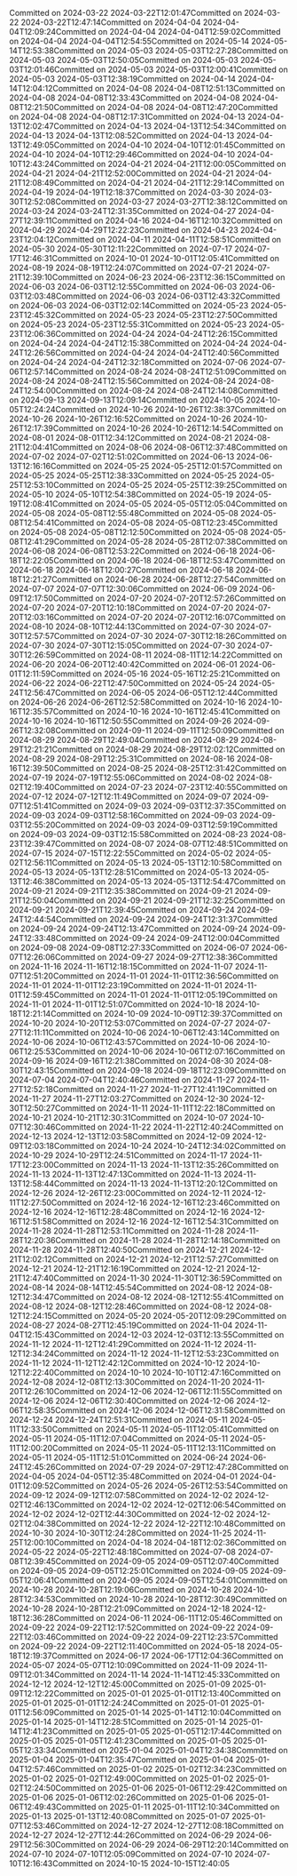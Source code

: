 Committed on 2024-03-22 2024-03-22T12:01:47Committed on 2024-03-22 2024-03-22T12:47:14Committed on 2024-04-04 2024-04-04T12:09:24Committed on 2024-04-04 2024-04-04T12:59:02Committed on 2024-04-04 2024-04-04T12:54:55Committed on 2024-05-14 2024-05-14T12:53:38Committed on 2024-05-03 2024-05-03T12:27:28Committed on 2024-05-03 2024-05-03T12:50:05Committed on 2024-05-03 2024-05-03T12:01:46Committed on 2024-05-03 2024-05-03T12:00:41Committed on 2024-05-03 2024-05-03T12:38:19Committed on 2024-04-14 2024-04-14T12:04:12Committed on 2024-04-08 2024-04-08T12:51:13Committed on 2024-04-08 2024-04-08T12:33:43Committed on 2024-04-08 2024-04-08T12:21:50Committed on 2024-04-08 2024-04-08T12:47:20Committed on 2024-04-08 2024-04-08T12:17:31Committed on 2024-04-13 2024-04-13T12:02:47Committed on 2024-04-13 2024-04-13T12:54:34Committed on 2024-04-13 2024-04-13T12:08:52Committed on 2024-04-13 2024-04-13T12:49:05Committed on 2024-04-10 2024-04-10T12:01:45Committed on 2024-04-10 2024-04-10T12:29:46Committed on 2024-04-10 2024-04-10T12:43:24Committed on 2024-04-21 2024-04-21T12:00:05Committed on 2024-04-21 2024-04-21T12:52:00Committed on 2024-04-21 2024-04-21T12:08:49Committed on 2024-04-21 2024-04-21T12:29:14Committed on 2024-04-19 2024-04-19T12:18:37Committed on 2024-03-30 2024-03-30T12:52:08Committed on 2024-03-27 2024-03-27T12:38:12Committed on 2024-03-24 2024-03-24T12:31:35Committed on 2024-04-27 2024-04-27T12:39:11Committed on 2024-04-16 2024-04-16T12:10:32Committed on 2024-04-29 2024-04-29T12:22:23Committed on 2024-04-23 2024-04-23T12:04:12Committed on 2024-04-11 2024-04-11T12:58:51Committed on 2024-05-30 2024-05-30T12:11:22Committed on 2024-07-17 2024-07-17T12:46:31Committed on 2024-10-01 2024-10-01T12:05:41Committed on 2024-08-19 2024-08-19T12:24:07Committed on 2024-07-21 2024-07-21T12:39:10Committed on 2024-06-23 2024-06-23T12:36:15Committed on 2024-06-03 2024-06-03T12:12:55Committed on 2024-06-03 2024-06-03T12:03:48Committed on 2024-06-03 2024-06-03T12:43:32Committed on 2024-06-03 2024-06-03T12:02:14Committed on 2024-05-23 2024-05-23T12:45:32Committed on 2024-05-23 2024-05-23T12:27:50Committed on 2024-05-23 2024-05-23T12:55:31Committed on 2024-05-23 2024-05-23T12:06:36Committed on 2024-04-24 2024-04-24T12:26:15Committed on 2024-04-24 2024-04-24T12:15:38Committed on 2024-04-24 2024-04-24T12:26:56Committed on 2024-04-24 2024-04-24T12:40:56Committed on 2024-04-24 2024-04-24T12:32:18Committed on 2024-07-06 2024-07-06T12:57:14Committed on 2024-08-24 2024-08-24T12:51:09Committed on 2024-08-24 2024-08-24T12:15:56Committed on 2024-08-24 2024-08-24T12:54:00Committed on 2024-08-24 2024-08-24T12:14:08Committed on 2024-09-13 2024-09-13T12:09:14Committed on 2024-10-05 2024-10-05T12:24:24Committed on 2024-10-26 2024-10-26T12:38:37Committed on 2024-10-26 2024-10-26T12:16:52Committed on 2024-10-26 2024-10-26T12:17:39Committed on 2024-10-26 2024-10-26T12:14:54Committed on 2024-08-01 2024-08-01T12:34:12Committed on 2024-08-21 2024-08-21T12:04:41Committed on 2024-08-06 2024-08-06T12:37:48Committed on 2024-07-02 2024-07-02T12:51:02Committed on 2024-06-13 2024-06-13T12:16:16Committed on 2024-05-25 2024-05-25T12:01:57Committed on 2024-05-25 2024-05-25T12:38:33Committed on 2024-05-25 2024-05-25T12:53:10Committed on 2024-05-25 2024-05-25T12:39:25Committed on 2024-05-10 2024-05-10T12:54:38Committed on 2024-05-19 2024-05-19T12:08:41Committed on 2024-05-05 2024-05-05T12:05:04Committed on 2024-05-08 2024-05-08T12:55:48Committed on 2024-05-08 2024-05-08T12:54:41Committed on 2024-05-08 2024-05-08T12:23:45Committed on 2024-05-08 2024-05-08T12:12:50Committed on 2024-05-08 2024-05-08T12:41:29Committed on 2024-05-28 2024-05-28T12:07:38Committed on 2024-06-08 2024-06-08T12:53:22Committed on 2024-06-18 2024-06-18T12:22:05Committed on 2024-06-18 2024-06-18T12:53:47Committed on 2024-06-18 2024-06-18T12:00:27Committed on 2024-06-18 2024-06-18T12:21:27Committed on 2024-06-28 2024-06-28T12:27:54Committed on 2024-07-07 2024-07-07T12:30:06Committed on 2024-06-09 2024-06-09T12:17:50Committed on 2024-07-20 2024-07-20T12:57:26Committed on 2024-07-20 2024-07-20T12:10:18Committed on 2024-07-20 2024-07-20T12:03:16Committed on 2024-07-20 2024-07-20T12:16:07Committed on 2024-08-10 2024-08-10T12:44:13Committed on 2024-07-30 2024-07-30T12:57:57Committed on 2024-07-30 2024-07-30T12:18:26Committed on 2024-07-30 2024-07-30T12:15:05Committed on 2024-07-30 2024-07-30T12:26:59Committed on 2024-08-11 2024-08-11T12:14:22Committed on 2024-06-20 2024-06-20T12:40:42Committed on 2024-06-01 2024-06-01T12:11:59Committed on 2024-05-16 2024-05-16T12:25:21Committed on 2024-06-22 2024-06-22T12:47:50Committed on 2024-05-24 2024-05-24T12:56:47Committed on 2024-06-05 2024-06-05T12:12:44Committed on 2024-06-26 2024-06-26T12:52:58Committed on 2024-10-16 2024-10-16T12:35:57Committed on 2024-10-16 2024-10-16T12:45:41Committed on 2024-10-16 2024-10-16T12:50:55Committed on 2024-09-26 2024-09-26T12:32:08Committed on 2024-09-11 2024-09-11T12:50:09Committed on 2024-08-29 2024-08-29T12:49:04Committed on 2024-08-29 2024-08-29T12:21:21Committed on 2024-08-29 2024-08-29T12:02:12Committed on 2024-08-29 2024-08-29T12:25:31Committed on 2024-08-16 2024-08-16T12:39:50Committed on 2024-08-25 2024-08-25T12:31:42Committed on 2024-07-19 2024-07-19T12:55:06Committed on 2024-08-02 2024-08-02T12:19:40Committed on 2024-07-23 2024-07-23T12:40:55Committed on 2024-07-12 2024-07-12T12:11:49Committed on 2024-09-07 2024-09-07T12:51:41Committed on 2024-09-03 2024-09-03T12:37:35Committed on 2024-09-03 2024-09-03T12:58:16Committed on 2024-09-03 2024-09-03T12:55:20Committed on 2024-09-03 2024-09-03T12:59:19Committed on 2024-09-03 2024-09-03T12:15:58Committed on 2024-08-23 2024-08-23T12:39:47Committed on 2024-08-07 2024-08-07T12:48:51Committed on 2024-07-15 2024-07-15T12:22:55Committed on 2024-05-02 2024-05-02T12:56:11Committed on 2024-05-13 2024-05-13T12:10:58Committed on 2024-05-13 2024-05-13T12:28:51Committed on 2024-05-13 2024-05-13T12:46:38Committed on 2024-05-13 2024-05-13T12:54:47Committed on 2024-09-21 2024-09-21T12:35:38Committed on 2024-09-21 2024-09-21T12:50:04Committed on 2024-09-21 2024-09-21T12:32:25Committed on 2024-09-21 2024-09-21T12:39:45Committed on 2024-09-24 2024-09-24T12:44:54Committed on 2024-09-24 2024-09-24T12:31:37Committed on 2024-09-24 2024-09-24T12:13:47Committed on 2024-09-24 2024-09-24T12:33:48Committed on 2024-09-24 2024-09-24T12:00:04Committed on 2024-09-08 2024-09-08T12:27:33Committed on 2024-06-07 2024-06-07T12:26:06Committed on 2024-09-27 2024-09-27T12:38:36Committed on 2024-11-16 2024-11-16T12:18:15Committed on 2024-11-07 2024-11-07T12:51:20Committed on 2024-11-01 2024-11-01T12:36:56Committed on 2024-11-01 2024-11-01T12:23:19Committed on 2024-11-01 2024-11-01T12:59:45Committed on 2024-11-01 2024-11-01T12:05:19Committed on 2024-11-01 2024-11-01T12:51:07Committed on 2024-10-18 2024-10-18T12:21:14Committed on 2024-10-09 2024-10-09T12:39:37Committed on 2024-10-20 2024-10-20T12:53:07Committed on 2024-07-27 2024-07-27T12:11:11Committed on 2024-10-06 2024-10-06T12:43:14Committed on 2024-10-06 2024-10-06T12:43:57Committed on 2024-10-06 2024-10-06T12:25:53Committed on 2024-10-06 2024-10-06T12:07:16Committed on 2024-09-16 2024-09-16T12:21:38Committed on 2024-08-30 2024-08-30T12:43:15Committed on 2024-09-18 2024-09-18T12:23:09Committed on 2024-07-04 2024-07-04T12:40:46Committed on 2024-11-27 2024-11-27T12:52:18Committed on 2024-11-27 2024-11-27T12:41:19Committed on 2024-11-27 2024-11-27T12:03:27Committed on 2024-12-30 2024-12-30T12:50:27Committed on 2024-11-11 2024-11-11T12:22:18Committed on 2024-10-21 2024-10-21T12:30:31Committed on 2024-10-07 2024-10-07T12:30:46Committed on 2024-11-22 2024-11-22T12:40:24Committed on 2024-12-13 2024-12-13T12:03:58Committed on 2024-12-09 2024-12-09T12:03:18Committed on 2024-10-24 2024-10-24T12:34:02Committed on 2024-10-29 2024-10-29T12:24:51Committed on 2024-11-17 2024-11-17T12:23:00Committed on 2024-11-13 2024-11-13T12:35:26Committed on 2024-11-13 2024-11-13T12:47:13Committed on 2024-11-13 2024-11-13T12:58:44Committed on 2024-11-13 2024-11-13T12:20:12Committed on 2024-12-26 2024-12-26T12:23:00Committed on 2024-12-11 2024-12-11T12:27:50Committed on 2024-12-16 2024-12-16T12:23:46Committed on 2024-12-16 2024-12-16T12:28:48Committed on 2024-12-16 2024-12-16T12:51:58Committed on 2024-12-16 2024-12-16T12:54:31Committed on 2024-11-28 2024-11-28T12:53:11Committed on 2024-11-28 2024-11-28T12:20:36Committed on 2024-11-28 2024-11-28T12:14:18Committed on 2024-11-28 2024-11-28T12:40:50Committed on 2024-12-21 2024-12-21T12:02:12Committed on 2024-12-21 2024-12-21T12:57:27Committed on 2024-12-21 2024-12-21T12:16:19Committed on 2024-12-21 2024-12-21T12:47:40Committed on 2024-11-30 2024-11-30T12:36:59Committed on 2024-08-14 2024-08-14T12:45:54Committed on 2024-08-12 2024-08-12T12:34:47Committed on 2024-08-12 2024-08-12T12:55:41Committed on 2024-08-12 2024-08-12T12:28:46Committed on 2024-08-12 2024-08-12T12:24:15Committed on 2024-05-20 2024-05-20T12:09:29Committed on 2024-08-27 2024-08-27T12:45:19Committed on 2024-11-04 2024-11-04T12:15:43Committed on 2024-12-03 2024-12-03T12:13:55Committed on 2024-11-12 2024-11-12T12:41:29Committed on 2024-11-12 2024-11-12T12:34:24Committed on 2024-11-12 2024-11-12T12:53:23Committed on 2024-11-12 2024-11-12T12:42:12Committed on 2024-10-12 2024-10-12T12:22:40Committed on 2024-10-10 2024-10-10T12:47:16Committed on 2024-12-08 2024-12-08T12:13:30Committed on 2024-11-20 2024-11-20T12:26:10Committed on 2024-12-06 2024-12-06T12:11:55Committed on 2024-12-06 2024-12-06T12:30:40Committed on 2024-12-06 2024-12-06T12:58:35Committed on 2024-12-06 2024-12-06T12:31:58Committed on 2024-12-24 2024-12-24T12:51:31Committed on 2024-05-11 2024-05-11T12:33:50Committed on 2024-05-11 2024-05-11T12:05:41Committed on 2024-05-11 2024-05-11T12:07:04Committed on 2024-05-11 2024-05-11T12:00:20Committed on 2024-05-11 2024-05-11T12:13:11Committed on 2024-05-11 2024-05-11T12:51:01Committed on 2024-06-24 2024-06-24T12:45:26Committed on 2024-07-29 2024-07-29T12:47:28Committed on 2024-04-05 2024-04-05T12:35:48Committed on 2024-04-01 2024-04-01T12:09:52Committed on 2024-05-26 2024-05-26T12:53:54Committed on 2024-09-12 2024-09-12T12:07:58Committed on 2024-12-02 2024-12-02T12:46:13Committed on 2024-12-02 2024-12-02T12:06:54Committed on 2024-12-02 2024-12-02T12:44:30Committed on 2024-12-02 2024-12-02T12:04:38Committed on 2024-12-22 2024-12-22T12:10:48Committed on 2024-10-30 2024-10-30T12:24:28Committed on 2024-11-25 2024-11-25T12:00:10Committed on 2024-04-18 2024-04-18T12:02:36Committed on 2024-05-22 2024-05-22T12:48:18Committed on 2024-07-08 2024-07-08T12:39:45Committed on 2024-09-05 2024-09-05T12:07:40Committed on 2024-09-05 2024-09-05T12:25:01Committed on 2024-09-05 2024-09-05T12:06:41Committed on 2024-09-05 2024-09-05T12:54:01Committed on 2024-10-28 2024-10-28T12:19:06Committed on 2024-10-28 2024-10-28T12:34:53Committed on 2024-10-28 2024-10-28T12:30:49Committed on 2024-10-28 2024-10-28T12:21:09Committed on 2024-12-18 2024-12-18T12:36:28Committed on 2024-06-11 2024-06-11T12:05:46Committed on 2024-09-22 2024-09-22T12:17:52Committed on 2024-09-22 2024-09-22T12:03:46Committed on 2024-09-22 2024-09-22T12:23:57Committed on 2024-09-22 2024-09-22T12:11:40Committed on 2024-05-18 2024-05-18T12:19:37Committed on 2024-06-17 2024-06-17T12:04:36Committed on 2024-05-07 2024-05-07T12:10:09Committed on 2024-11-09 2024-11-09T12:01:34Committed on 2024-11-14 2024-11-14T12:45:33Committed on 2024-12-12 2024-12-12T12:45:00Committed on 2025-01-09 2025-01-09T12:12:22Committed on 2025-01-01 2025-01-01T12:13:40Committed on 2025-01-01 2025-01-01T12:24:24Committed on 2025-01-01 2025-01-01T12:56:09Committed on 2025-01-14 2025-01-14T12:10:04Committed on 2025-01-14 2025-01-14T12:28:51Committed on 2025-01-14 2025-01-14T12:41:23Committed on 2025-01-05 2025-01-05T12:17:44Committed on 2025-01-05 2025-01-05T12:41:23Committed on 2025-01-05 2025-01-05T12:33:34Committed on 2025-01-04 2025-01-04T12:34:38Committed on 2025-01-04 2025-01-04T12:35:47Committed on 2025-01-04 2025-01-04T12:57:46Committed on 2025-01-02 2025-01-02T12:34:23Committed on 2025-01-02 2025-01-02T12:49:00Committed on 2025-01-02 2025-01-02T12:24:50Committed on 2025-01-06 2025-01-06T12:29:42Committed on 2025-01-06 2025-01-06T12:02:26Committed on 2025-01-06 2025-01-06T12:49:43Committed on 2025-01-11 2025-01-11T12:10:34Committed on 2025-01-13 2025-01-13T12:40:08Committed on 2025-01-07 2025-01-07T12:53:46Committed on 2024-12-27 2024-12-27T12:08:18Committed on 2024-12-27 2024-12-27T12:44:26Committed on 2024-06-29 2024-06-29T12:56:30Committed on 2024-06-29 2024-06-29T12:20:14Committed on 2024-07-10 2024-07-10T12:05:09Committed on 2024-07-10 2024-07-10T12:16:43Committed on 2024-10-15 2024-10-15T12:40:05